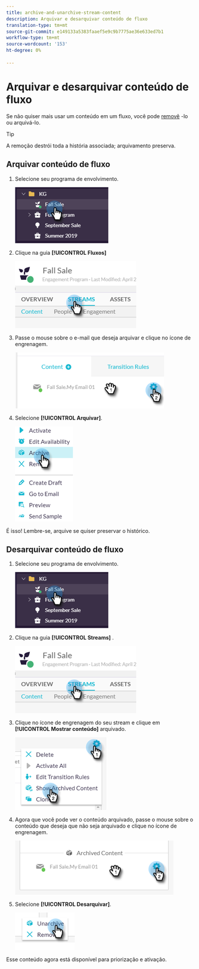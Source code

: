 ```yaml
---
title: archive-and-unarchive-stream-content
description: Arquivar e desarquivar conteúdo de fluxo
translation-type: tm+mt
source-git-commit: e149133a5383faaef5e9c9b7775ae36e633ed7b1
workflow-type: tm+mt
source-wordcount: '153'
ht-degree: 0%

---
```



# Arquivar e desarquivar conteúdo de fluxo

Se não quiser mais usar um conteúdo em um fluxo, você pode [removê](/help/sky/remove-stream-content.md) -lo ou arquivá-lo.

>[!TIP]
>
>A remoção destrói toda a história associada; arquivamento
>preserva.

## Arquivar conteúdo de fluxo

1. Selecione seu programa de envolvimento.

   ![Imagem Um](/help/sky/assets/engagement-programs/archive-and-unarchive-stream-content/archive-and-unarchive-stream-content-1.png)

1. Clique na guia **[!UICONTROL Fluxos]**

   ![Imagem dois](/help/sky/assets/engagement-programs/archive-and-unarchive-stream-content/archive-and-unarchive-stream-content-2.png)

1. Passe o mouse sobre o e-mail que deseja arquivar e clique no ícone de engrenagem.

   ![Imagem Três](/help/sky/assets/engagement-programs/archive-and-unarchive-stream-content/archive-and-unarchive-stream-content-3.png)

1. Selecione **[!UICONTROL Arquivar]**.

   ![Imagem quatro](/help/sky/assets/engagement-programs/archive-and-unarchive-stream-content/archive-and-unarchive-stream-content-4.png)

É isso! Lembre-se, arquive se quiser preservar o histórico.

## Desarquivar conteúdo de fluxo

1. Selecione seu programa de envolvimento.

   ![Imagem cinco](/help/sky/assets/engagement-programs/archive-and-unarchive-stream-content/archive-and-unarchive-stream-content-5.png)

1. Clique na guia **[!UICONTROL Streams]** .

   ![Imagem seis](/help/sky/assets/engagement-programs/archive-and-unarchive-stream-content/archive-and-unarchive-stream-content-6.png)

1. Clique no ícone de engrenagem do seu stream e clique em **[!UICONTROL Mostrar conteúdo]** arquivado.

   ![Imagem sete](/help/sky/assets/engagement-programs/archive-and-unarchive-stream-content/archive-and-unarchive-stream-content-7.png)

1. Agora que você pode ver o conteúdo arquivado, passe o mouse sobre o conteúdo que deseja que não seja arquivado e clique no ícone de engrenagem.

   ![Imagem Oito](/help/sky/assets/engagement-programs/archive-and-unarchive-stream-content/archive-and-unarchive-stream-content-8.png)

1. Selecione **[!UICONTROL Desarquivar]**.

   ![Imagem Nove](/help/sky/assets/engagement-programs/archive-and-unarchive-stream-content/archive-and-unarchive-stream-content-9.png)

Esse conteúdo agora está disponível para priorização e ativação.
